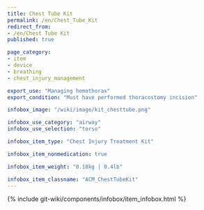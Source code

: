 ```yaml
---
title: Chest Tube Kit
permalink: /en/Chest_Tube_Kit
redirect_from:
- /en/Chest Tube Kit
published: true

page_category:
- item
- device
- breathing
- chest_injury_management

export_use: "Managing hemothorax"
export_condition: "Must have performed thoracostomy incision"

infobox_image: "/wiki/image/kit_chesttube.png"

infobox_use_category: "airway"
infobox_use_selection: "torso"

infobox_item_type: "Chest Injury Treatment Kit"

infobox_item_nonmedication: true

infobox_item_weight: "0.18kg | 0.4lb"

infobox_item_classname: "ACM_ChestTubeKit"
---
```


{% include git-wiki/components/infobox/item_infobox.html %}